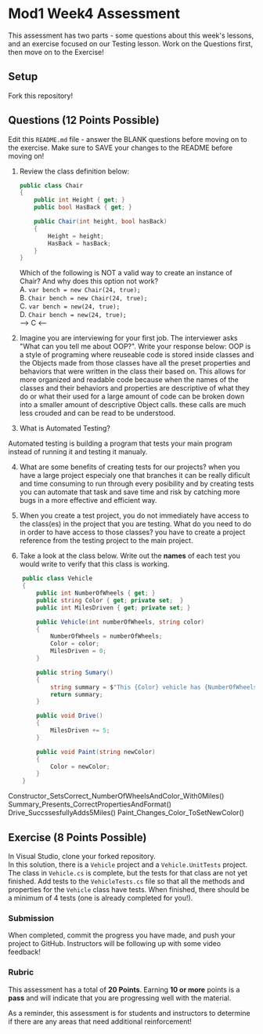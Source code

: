 # Mod1 Week4 Assessment
This assessment has two parts - some questions about this week's lessons, and an exercise focused on our Testing lesson. Work on the Questions first, then move on to the Exercise!

## Setup

Fork this repository!

## Questions (12 Points Possible)
Edit this `README.md` file - answer the BLANK questions before moving on to the exercise.  Make sure to SAVE your changes to the README before moving on!

1. Review the class definition below:
    ```c#
    public class Chair
    {
        public int Height { get; }
        public bool HasBack { get; }

        public Chair(int height, bool hasBack)
        {
            Height = height;
            HasBack = hasBack;
        }
    }
    ```
    Which of the following is NOT a valid way to create an instance of Chair? And why does this option not work?  
    A. `var bench = new Chair(24, true);`  
    B. `Chair bench = new Chair(24, true);`  
    C. `var bench = new(24, true);`  
    D. `Chair bench = new(24, true);`  
    --> C <--
2. Imagine you are interviewing for your first job.  The interviewer asks "What can you tell me about OOP?".  Write your response below:
OOP is a style of programing where reuseable code is stored inside classes and the Objects made from those classes have all the preset properties and behaviors that were written in the class their based on. This allows for more organized and readable code because when the names of the classes and their behaviors and properties are descriptive of what they do or what their used for a large amount of code can be broken down into a smaller amount of descriptive Object calls. these calls are much less crouded and can be read to be understood.

3. What is Automated Testing?

Automated testing is building a program that tests your main program instead of running it and testing it manualy.

4. What are some benefits of creating tests for our projects?
when you have a large project especialy one that branches it can be really dificult and time consuming to run through every posibility and by creating tests you can automate that task and save time and risk by catching more bugs in a more effective and efficient way.

5. When you create a test project, you do not immediately have access to the class(es) in the project that you are testing.  What do you need to do in order to have access to those classes?
you have to create a project reference from the testing project to the main project.

6. Take a look at the class below.  Write out the **names** of each test you would write to verify that this class is working.
```c#
    public class Vehicle
    {
        public int NumberOfWheels { get; }
        public string Color { get; private set;  }
        public int MilesDriven { get; private set; }

        public Vehicle(int numberOfWheels, string color)
        {
            NumberOfWheels = numberOfWheels;
            Color = color;
            MilesDriven = 0;
        }

        public string Sumary()
        {
            string summary = $"This {Color} vehicle has {NumberOfWheels} wheels, and has driven {MilesDriven} miles.";
            return summary;
        }

        public void Drive()
        {
            MilesDriven += 5;
        }

        public void Paint(string newColor)
        {
            Color = newColor;
        }
    }
```
Constructor_SetsCorrect_NumberOfWheelsAndColor_With0Miles()
Summary_Presents_CorrectPropertiesAndFormat()
Drive_SuccssesfullyAdds5Miles()
Paint_Changes_Color_ToSetNewColor()


## Exercise (8 Points Possible)
In Visual Studio, clone your forked repository.  
In this solution, there is a `Vehicle` project and a `Vehicle.UnitTests` project.  The class in `Vehicle.cs` is complete, but the tests for that class are not yet finished.  Add tests to the `VehicleTests.cs` file so that all the methods and properties for the `Vehicle` class have tests.  When finished, there should be a minimum of 4 tests (one is already completed for you!).

### Submission

When completed, commit the progress you have made, and push your project to GitHub.  Instructors will be following up with some video feedback!

### Rubric

This assessment has a total of **20 Points**.  Earning **10 or more** points is a **pass** and will indicate that you are progressing well with the material.

As a reminder, this assessment is for students and instructors to determine if there are any areas that need additional reinforcement!
